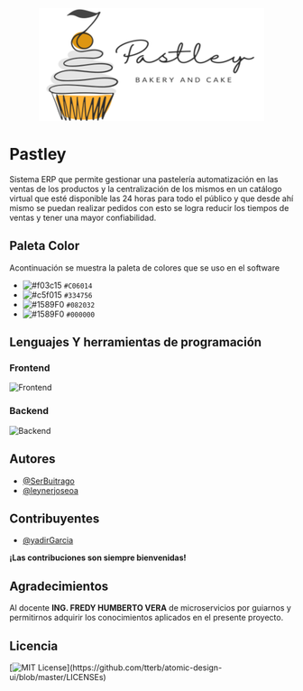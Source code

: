<p align="center">
    <a href="https://github.com/DeveUp/pastley-backend" target="_blank"> 
        <img src="https://raw.githubusercontent.com/DeveUp/pastley-backend/c830c425e9060de4d66f044b717647f32a0a262b/pastley-logos/04.svg" alt="docker" width="400" height="200"/> 
    </a> 
</p> 
    
# Pastley

Sistema ERP que permite gestionar una pastelería automatización en las ventas de los productos y la centralización de los mismos en un catálogo virtual que esté disponible las 24 horas para todo el público y que desde ahí mismo se puedan realizar pedidos con esto se logra reducir los tiempos de ventas y tener una mayor confiabilidad.


## Paleta Color
Acontinuación se muestra la paleta de colores que se uso en el software
- ![#f03c15](https://via.placeholder.com/15/C06014/000000?text=+) `#C06014`
- ![#c5f015](https://via.placeholder.com/15/334756/000000?text=+) `#334756`
- ![#1589F0](https://via.placeholder.com/15/082032/000000?text=+) `#082032`
- ![#1589F0](https://via.placeholder.com/15/000000/000000?text=+) `#000000`


## Lenguajes Y herramientas de programación

### Frontend
![Frontend](https://i.ibb.co/L66ZpHh/Front.png)
### Backend
![Backend](https://i.ibb.co/Yfqc7JK/Project-Lombok-1.png)

   
## Autores

- [@SerBuitrago](https://github.com/SerBuitrago)
- [@leynerjoseoa](https://github.com/leynerjoseoa)


## Contribuyentes

- [@yadirGarcia](https://github.com/yadirGarcia)

**¡Las contribuciones son siempre bienvenidas!**

## Agradecimientos

 Al docente **ING. FREDY HUMBERTO VERA** de microservicios por guiarnos y permitirnos adquirir los conocimientos aplicados en el presente proyecto. 


## Licencia

[![MIT License](https://img.shields.io/apm/l/atomic-design-ui.svg?)](https://github.com/tterb/atomic-design-ui/blob/master/LICENSEs)
